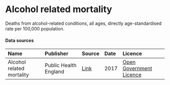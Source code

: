 # Alcohol related mortality

Deaths from alcohol-related conditions, all ages, directly age-standardised rate per 100,000 population.

#### Data sources

| Name          | Publisher     | Source        | Date          | Licence       |
| :------------- | :------------- | :------------- | :------------- | :------------- |
| Alcohol related mortality | Public Health England | [Link](https://fingertips.phe.org.uk/profile/local-alcohol-profiles) | 2017 | [Open Government Licence](http://www.nationalarchives.gov.uk/doc/open-government-licence/version/3/) |
